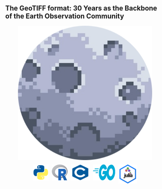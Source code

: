## The GeoTIFF format: 30 Years as the Backbone of the Earth Observation Community


<figure style="display: flex; flex-direction: column; align-items: center">
  <img src="assets/moon.png" alt="Band GIF" style="width: 100%">
</figure>



<figure style="display: flex; flex-direction: row; justify-content: center; gap: 10px;">
  <a href="https://github.com/andesdatacube/geotiff/blob/main/moon.py" target="_blank">
    <img src="assets/python.webp" alt="Python" style="height: 50px; width: 50px">
  </a>
  <a href="https://github.com/andesdatacube/geotiff/blob/main/moon.R" target="_blank">
    <img src="assets/R.png" alt="R" style="height: 50px; width: 50px">
  </a>
  <a href="https://github.com/andesdatacube/geotiff/blob/main/moon.c" target="_blank">
    <img src="assets/c.webp" alt="C" style="height: 50px; width: 60px">
  </a>
  <a href="https://github.com/andesdatacube/geotiff/blob/main/moon.go" target="_blank">
    <img src="assets/go.png" alt="Go" style="height: 50px; width: 70px">
  </a>
  <a href="https://github.com/andesdatacube/geotiff/blob/main/moon.jl" target="_blank">
    <img src="assets/julia.png" alt="Julia" style="height: 60px; width: 60px">
  </a>
</figure>
